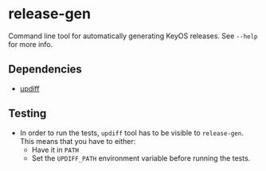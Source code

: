# release-gen

Command line tool for automatically generating KeyOS releases. See `--help` for more info.

## Dependencies

- [updiff](https://github.com/sistemd/updiff)

## Testing

- In order to run the tests, `updiff` tool has to be visible to `release-gen`. This means that you have to either:
  - Have it in `PATH`
  - Set the `UPDIFF_PATH` environment variable before running the tests.
